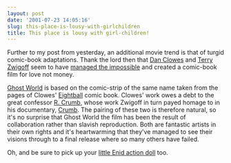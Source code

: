 ```yaml
---
layout: post
date: '2001-07-23 14:05:16'
slug: this-place-is-lousy-with-girlchildren
title: This place is lousy with girl-children!
---
```


Further to my post from yesterday, an additional movie trend is that of turgid comic-book adaptations. Thank the lord then that [Dan Clowes](http://www.fantagraphics.com/artist/clowes/clowesbio.html) and [Terry Zwigoff](http://us.imdb.com/Name?Zwigoff,+Terry) seem to have [managed the impossible](http://www.filmthreat.com/Reviews.asp?File=ReviewsOne.inc&amp;Id=2153) and created a comic-book film for love not money.

[Ghost World](http://www.mgm.com/ghostworld/) is based on the comic-strip of the same name taken from the pages of Clowes' [Eightball](http://www.fantagraphics.com/artist/clowes/clowes.html) comic book. Clowes' work owes a debt to the great confessor [R. Crumb](http://www.fantagraphics.com/artist/crumb/crumb.html), whose work Zwigoff in turn payed homage to in his documentary, [Crumb](http://us.imdb.com/Title?0109508). The pairing of these two is therefore natural, so it's no surprise that Ghost World the film has been the result of collaboration rather than slavish reproduction. Both are fantastic artists in their own rights and it's heartwarming that they've managed to see their visions through to a final release where so many others have failed.

Oh, and be sure to pick up your [little Enid action doll](http://www.fantagraphics.com/artist/clowes/gwmerch.html) too.